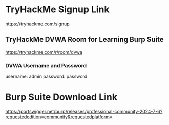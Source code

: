 # TryHackMe Signup Link
https://tryhackme.com/signup
## TryHackMe DVWA Room for Learning Burp Suite
https://tryhackme.com/r/room/dvwa
### DVWA Username and Password
username: admin
password: password

# Burp Suite Download Link
https://portswigger.net/burp/releases/professional-community-2024-7-6?requestededition=community&requestedplatform=



